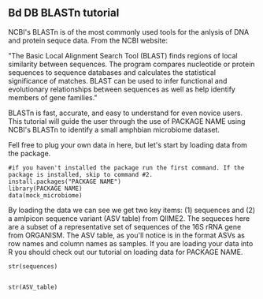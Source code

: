 ## Bd DB BLASTn tutorial

NCBI's BLASTn is of the most commonly used tools for the anlysis of DNA and protein sequce data. From the NCBI website: 

"The Basic Local Alignment Search Tool (BLAST) finds regions of local similarity between sequences. The program compares nucleotide or protein sequences to sequence databases and calculates the statistical significance of matches. BLAST can be used to infer functional and evolutionary relationships between sequences as well as help identify members of gene families."

BLASTn is fast, accurate, and easy to understand for even novice users. This tutorial will guide the user through the use of PACKAGE NAME using NCBI's BLASTn to identify a small amphbian microbiome dataset.

Fell free to plug your own data in here, but let's start by loading data from the package. 

```
#if you haven't installed the package run the first command. If the package is installed, skip to command #2. 
install.packages("PACKAGE NAME")
library(PACKAGE NAME)
data(mock_microbiome)
```

By loading the data we can see we get two key items: (1) sequences and (2) a amlpicon sequence variant (ASV table) from QIIME2. The sequeces here are a subset of a representative set of sequences of the 16S rRNA gene from ORGANISM. The ASV table, as you'll notice is in the format ASVs as row names and column names as samples. If you are loading your data into R you should check out our tutorial on loading data for PACKAGE NAME.

```
str(sequences)


str(ASV_table)
```
